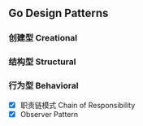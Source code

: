 ## Go Design Patterns

### 创建型 Creational

### 结构型 Structural

### 行为型 Behavioral

- [x] 职责链模式 Chain of Responsibility
- [x] Observer Pattern

